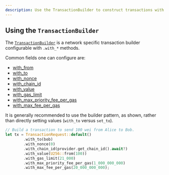 ```yaml
---
description: Use the TransactionBuilder to construct transactions with a fluent builder pattern interface
---
```


## Using the `TransactionBuilder`

The [`TransactionBuilder`](https://docs.rs/alloy/latest/alloy/network/trait.TransactionBuilder.html) is a network specific transaction builder configurable with `.with_*` methods.

Common fields one can configure are:

- [with_from](https://docs.rs/alloy/latest/alloy/network/trait.TransactionBuilder.html#method.with_from)
- [with_to](https://docs.rs/alloy/latest/alloy/network/trait.TransactionBuilder.html#method.with_to)
- [with_nonce](https://docs.rs/alloy/latest/alloy/network/trait.TransactionBuilder.html#method.with_nonce)
- [with_chain_id](https://docs.rs/alloy/latest/alloy/network/trait.TransactionBuilder.html#method.with_chain_id)
- [with_value](https://docs.rs/alloy/latest/alloy/network/trait.TransactionBuilder.html#method.with_value)
- [with_gas_limit](https://docs.rs/alloy/latest/alloy/network/trait.TransactionBuilder.html#method.with_gas_limit)
- [with_max_priority_fee_per_gas](https://docs.rs/alloy/latest/alloy/network/trait.TransactionBuilder.html#method.with_max_priority_fee_per_gas)
- [with_max_fee_per_gas](https://docs.rs/alloy/latest/alloy/network/trait.TransactionBuilder.html#method.with_max_fee_per_blob_gas)

It is generally recommended to use the builder pattern, as shown, rather than directly setting values (`with_to` versus `set_to`).

```rust
// Build a transaction to send 100 wei from Alice to Bob.
let tx = TransactionRequest::default()
        .with_to(bob)
        .with_nonce(0)
        .with_chain_id(provider.get_chain_id().await?)
        .with_value(U256::from(100))
        .with_gas_limit(21_000)
        .with_max_priority_fee_per_gas(1_000_000_000)
        .with_max_fee_per_gas(20_000_000_000);
```

